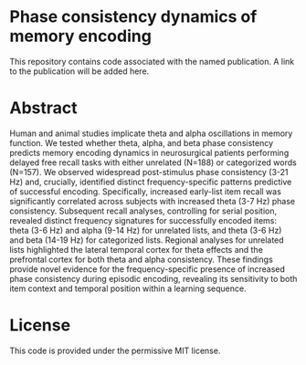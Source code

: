 # Phase consistency dynamics of memory encoding

This repository contains code associated with the named publication.  A link to
the publication will be added here.

# Abstract

Human and animal studies implicate theta and alpha oscillations in memory
function.  We tested whether theta, alpha, and beta phase consistency predicts
memory encoding dynamics in neurosurgical patients performing delayed free
recall tasks with either unrelated (N=188) or categorized words (N=157).  We
observed widespread post-stimulus phase consistency (3-21 Hz) and, crucially,
identified distinct frequency-specific patterns predictive of successful
encoding.  Specifically, increased early-list item recall was significantly
correlated across subjects with increased theta (3-7 Hz) phase consistency.
Subsequent recall analyses, controlling for serial position, revealed distinct
frequency signatures for successfully encoded items: theta (3-6 Hz) and alpha
(9-14 Hz) for unrelated lists, and theta (3-6 Hz) and beta (14-19 Hz) for
categorized lists.  Regional analyses for unrelated lists highlighted the
lateral temporal cortex for theta effects and the prefrontal cortex for both
theta and alpha consistency.  These findings provide novel evidence for the
frequency-specific presence of increased phase consistency during episodic
encoding, revealing its sensitivity to both item context and temporal position
within a learning sequence.

# License

This code is provided under the permissive MIT license.

